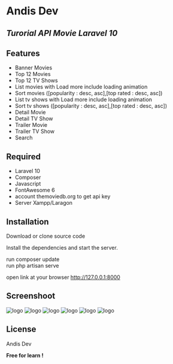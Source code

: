 # Andis Dev
## _Turorial API Movie Laravel 10_

## Features

- Banner Movies
- Top 12 Movies
- Top 12 TV Shows
- List movies with Load more include loading animation
- Sort movies ([popularity : desc, asc],[top rated : desc, asc]) 
- List tv shows with Load more include loading animation
- Sort tv shows ([popularity : desc, asc],[top rated : desc, asc]) 
- Detail Movie
- Detail TV Show
- Trailer Movie
- Trailer TV Show
- Search

## Required

- Laravel 10
- Composer
- Javascript
- FontAwesome 6
- account themoviedb.org to get api key
- Server Xampp/Laragon

## Installation

Download or clone source code <br>

Install the dependencies and start the server.

run composer update <br>
run php artisan serve <br>

open link at your browser
http://127.0.0.1:8000

## Screenshoot
![logo](https://github.com/AndiSyarif/api-movie-laravel-10/blob/main/public/assets/img/ss1.png)
![logo](https://github.com/AndiSyarif/api-movie-laravel-10/blob/main/public/assets/img/ss2.png)
![logo](https://github.com/AndiSyarif/api-movie-laravel-10/blob/main/public/assets/img/ss3.png)
![logo](https://github.com/AndiSyarif/api-movie-laravel-10/blob/main/public/assets/img/ss4.png)
![logo](https://github.com/AndiSyarif/api-movie-laravel-10/blob/main/public/assets/img/ss5.png)
![logo](https://github.com/AndiSyarif/api-movie-laravel-10/blob/main/public/assets/img/ss6.png)

## License

Andis Dev

**Free for learn !**

